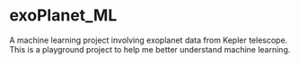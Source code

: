 # exoPlanet_ML
A machine learning project involving exoplanet data from Kepler telescope.
This is a playground project to help me better understand machine learning.
